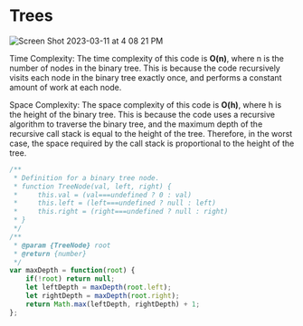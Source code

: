 # Trees
![Screen Shot 2023-03-11 at 4 08 21 PM](https://user-images.githubusercontent.com/37787994/224513536-6951e8d3-9ce9-4658-bd81-9ad0ecf430c9.png)

Time Complexity:
The time complexity of this code is **O(n)**, where n is the number of nodes in the binary tree. This is because the code recursively visits each node in the binary tree exactly once, and performs a constant amount of work at each node.

Space Complexity:
The space complexity of this code is **O(h)**, where h is the height of the binary tree. This is because the code uses a recursive algorithm to traverse the binary tree, and the maximum depth of the recursive call stack is equal to the height of the tree. Therefore, in the worst case, the space required by the call stack is proportional to the height of the tree.

```js
/**
 * Definition for a binary tree node.
 * function TreeNode(val, left, right) {
 *     this.val = (val===undefined ? 0 : val)
 *     this.left = (left===undefined ? null : left)
 *     this.right = (right===undefined ? null : right)
 * }
 */
/**
 * @param {TreeNode} root
 * @return {number}
 */
var maxDepth = function(root) {
    if(!root) return null;
    let leftDepth = maxDepth(root.left);
    let rightDepth = maxDepth(root.right);
    return Math.max(leftDepth, rightDepth) + 1;
};
```
